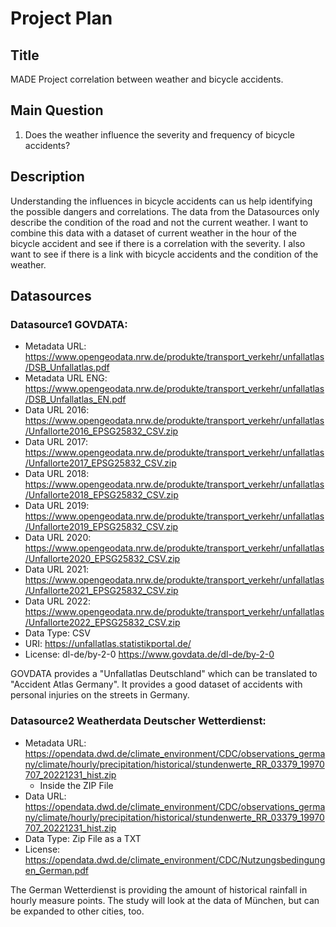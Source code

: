# Project Plan

## Title
<!-- Give your project a short title. -->
MADE Project correlation between weather and bicycle accidents.

## Main Question

<!-- Think about one main question you want to answer based on the data. -->
1. Does the weather influence the severity and frequency of bicycle accidents?

## Description

<!-- Describe your data science project in max. 200 words. Consider writing about why and how you attempt it. -->
Understanding the influences in bicycle accidents can us help identifying the possible dangers and correlations. 
The data from the Datasources only describe the condition of the road and not the current weather. 
I want to combine this data with a dataset of current weather in the hour of the bicycle accident and see if there is a correlation with the severity.
I also want to see if there is a link with bicycle accidents and the condition of the weather. 

## Datasources

<!-- Describe each datasources you plan to use in a section. Use the prefic "DatasourceX" where X is the id of the datasource. -->

### Datasource1 GOVDATA: 
* Metadata URL: https://www.opengeodata.nrw.de/produkte/transport_verkehr/unfallatlas/DSB_Unfallatlas.pdf
* Metadata URL ENG: https://www.opengeodata.nrw.de/produkte/transport_verkehr/unfallatlas/DSB_Unfallatlas_EN.pdf
* Data URL 2016: https://www.opengeodata.nrw.de/produkte/transport_verkehr/unfallatlas/Unfallorte2016_EPSG25832_CSV.zip
* Data URL 2017: https://www.opengeodata.nrw.de/produkte/transport_verkehr/unfallatlas/Unfallorte2017_EPSG25832_CSV.zip
* Data URL 2018: https://www.opengeodata.nrw.de/produkte/transport_verkehr/unfallatlas/Unfallorte2018_EPSG25832_CSV.zip
* Data URL 2019: https://www.opengeodata.nrw.de/produkte/transport_verkehr/unfallatlas/Unfallorte2019_EPSG25832_CSV.zip
* Data URL 2020: https://www.opengeodata.nrw.de/produkte/transport_verkehr/unfallatlas/Unfallorte2020_EPSG25832_CSV.zip
* Data URL 2021: https://www.opengeodata.nrw.de/produkte/transport_verkehr/unfallatlas/Unfallorte2021_EPSG25832_CSV.zip
* Data URL 2022: https://www.opengeodata.nrw.de/produkte/transport_verkehr/unfallatlas/Unfallorte2022_EPSG25832_CSV.zip
* Data Type: CSV
* URI: https://unfallatlas.statistikportal.de/
* License: dl-de/by-2-0 https://www.govdata.de/dl-de/by-2-0

GOVDATA provides a "Unfallatlas Deutschland" which can be translated to "Accident Atlas Germany". It provides a good dataset of accidents with personal injuries on the streets in Germany.

### Datasource2 Weatherdata Deutscher Wetterdienst:
* Metadata URL: https://opendata.dwd.de/climate_environment/CDC/observations_germany/climate/hourly/precipitation/historical/stundenwerte_RR_03379_19970707_20221231_hist.zip
  * Inside the ZIP File
* Data URL: https://opendata.dwd.de/climate_environment/CDC/observations_germany/climate/hourly/precipitation/historical/stundenwerte_RR_03379_19970707_20221231_hist.zip
* Data Type: Zip File as a TXT
* License: https://opendata.dwd.de/climate_environment/CDC/Nutzungsbedingungen_German.pdf

The German Wetterdienst is providing the amount of historical rainfall in hourly measure points. The study will look at the data of München, but can be expanded to other cities, too.